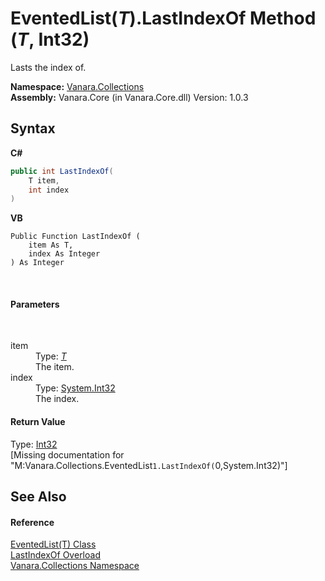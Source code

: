 # EventedList(*T*).LastIndexOf Method (*T*, Int32)
 

Lasts the index of.

**Namespace:**&nbsp;<a href="062563b8-e616-d697-89ef-6de2b291d4a0">Vanara.Collections</a><br />**Assembly:**&nbsp;Vanara.Core (in Vanara.Core.dll) Version: 1.0.3

## Syntax

**C#**<br />
``` C#
public int LastIndexOf(
	T item,
	int index
)
```

**VB**<br />
``` VB
Public Function LastIndexOf ( 
	item As T,
	index As Integer
) As Integer
```

<br />

#### Parameters
&nbsp;<dl><dt>item</dt><dd>Type: <a href="76b2d53b-475e-39f2-60e1-b6b89876e9a2">*T*</a><br />The item.</dd><dt>index</dt><dd>Type: <a href="http://msdn2.microsoft.com/en-us/library/td2s409d" target="_blank">System.Int32</a><br />The index.</dd></dl>

#### Return Value
Type: <a href="http://msdn2.microsoft.com/en-us/library/td2s409d" target="_blank">Int32</a><br />\[Missing <returns> documentation for "M:Vanara.Collections.EventedList`1.LastIndexOf(`0,System.Int32)"\]

## See Also


#### Reference
<a href="76b2d53b-475e-39f2-60e1-b6b89876e9a2">EventedList(T) Class</a><br /><a href="d2d003e6-ad05-b322-3d02-ee06d4ad94db">LastIndexOf Overload</a><br /><a href="062563b8-e616-d697-89ef-6de2b291d4a0">Vanara.Collections Namespace</a><br />